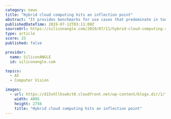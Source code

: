 ```yaml
---
category: news
title: "Hybrid cloud computing hits an inflection point"
abstract: "It provides benchmarks for use cases that predominate in today’s AI deployments, including computer vision, image classification, object detection, speech recognition, machine translation ..."
publishedDateTime: 2019-07-12T03:11:00Z
sourceUrl: https://siliconangle.com/2019/07/11/hybrid-cloud-computing-reaches-inflection-point/
type: article
score: 23
published: false

provider:
  name: SiliconANGLE
  id: siliconangle.com

topics:
  - AI
  - Computer Vision

images:
  - url: https://d15shllkswkct0.cloudfront.net/wp-content/blogs.dir/1/files/2019/07/architecture-building-clouds-109479-Ivan-Cujic-Pexels.jpg
    width: 4095
    height: 2756
    title: "Hybrid cloud computing hits an inflection point"
---
```

